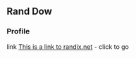 ## Rand Dow

### Profile


link [This is a link to randix.net](https://randix.net) - click to go




